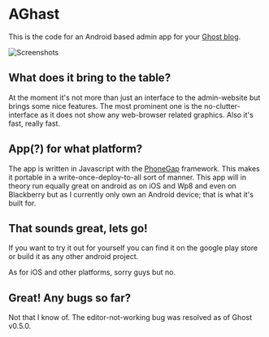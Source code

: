 AGhast
=========

This is the code for an Android based admin app for your [Ghost blog](http://ghost.org).

![Screenshots](https://raw.github.com/Litterfeldt/Ghost-app/master/screenshots/android/collage.jpg)

What does it bring to the table?
-------------
At the moment it's not more than just an interface to the admin-website but brings some nice features. The most prominent one is the no-clutter-interface as it does not show any web-browser related graphics. Also it's fast, really fast.

App(?) for what platform?
-------------
The app is written in Javascript with the [PhoneGap](http://phonegap.com/) framework. This makes it portable in a write-once-deploy-to-all sort of manner. This app will in theory run equally great on android as on iOS and Wp8 and even on Blackberry but as I currently only own an Android device; that is what it's built for.

That sounds great, lets go! 
-------------
If you want to try it out for yourself you can find it on the google play store or build it as any other android project.

As for iOS and other platforms, sorry guys but no.

Great! Any bugs so far?
------------
Not that I know of. The editor-not-working bug was resolved as of Ghost v0.5.0.
